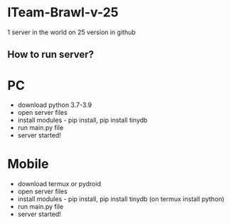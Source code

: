 # ITeam-Brawl-v-25
1 server in the world on 25 version in github


## How to run server?
# PC
- download python 3.7-3.9
- open server files
- install modules - pip install, pip install tinydb
- run main.py file
- server started!

# Mobile
- download termux or pydroid
- open server files
- install modules - pip install, pip install tinydb (on termux install python)
- run main.py file
- server started!

